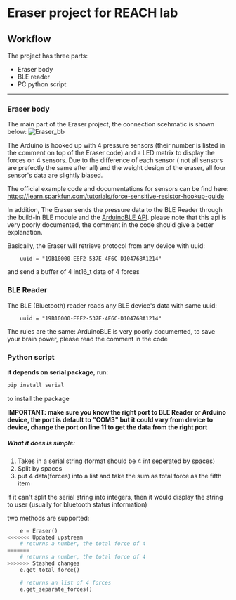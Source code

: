 # Eraser project for REACH lab

## Workflow
  The project has three parts:
  * Eraser body 
  * BLE reader 
  * PC python script

-----------------
### Eraser body

The main part of the Eraser project, the connection scehmatic is shown below:
![Eraser_bb](https://user-images.githubusercontent.com/22462126/71078133-642c1e00-214e-11ea-8bf2-e57755d9f96e.png)

 
The Arduino is hooked up with 4 pressure sensors (their number is listed in the comment on top of the Eraser  code) and a LED matrix to display the forces on 4 sensors. Due to the difference of each sensor ( not all sensors are prefectly the same after all) and the weight design of the eraser, all four sensor's data are slightly biased. 

The official example code and documentations for sensors can be find here:
https://learn.sparkfun.com/tutorials/force-sensitive-resistor-hookup-guide

In addition, The Eraser sends the pressure data to the BLE Reader through the build-in BLE module and the [ArduinoBLE API](https://www.arduino.cc/en/Reference/ArduinoBLE). please note that this api is very poorly documented, the comment in the code should give a better explanation. 

Basically, the Eraser will retrieve protocol from any device with uuid:
```Arduino
    uuid = "19B10000-E8F2-537E-4F6C-D104768A1214"
```
and send a buffer of 4 int16_t data of 4 forces



### BLE Reader

The BLE (Bluetooth) reader reads any BLE device's data with same uuid:
```Arduino
    uuid = "19B10000-E8F2-537E-4F6C-D104768A1214"
```
The rules are the same: ArduinoBLE is very poorly documented, to save your brain power, please read the comment in the code

### Python script

**it depends on serial package**, run:
```python
pip install serial 
```
to install the package

**IMPORTANT: make sure you know the right port to BLE Reader or Arduino device, the port is default to "COM3" but it could vary from device to device, change the port on line 11 to get the data from the right port**

##### What it does is simple: 

1. Takes in a serial string (format should be 4 int seperated by spaces)
2. Split by spaces
3. put 4 data(forces) into a list and take the sum as total force as the fifth item

if it can't split the serial string into integers, then it would display the string to user (usually for bluetooth status information)

two methods are supported:

```python
    e = Eraser()
<<<<<<< Updated upstream
    # returns a number, the total force of 4
=======
    # returns a number, the total force of 4       
>>>>>>> Stashed changes
    e.get_total_force()

    # returns an list of 4 forces
    e.get_separate_forces()
```

